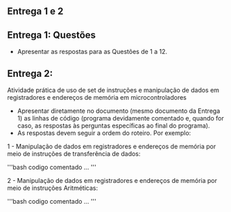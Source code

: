 ## Entrega 1 e 2

## Entrega 1: Questões

- Apresentar as respostas para as Questões de 1 a 12.

## Entrega 2: 

Atividade prática de uso de set de instruções e manipulação de dados em registradores e endereços de memória em microcontroladores

- Apresentar diretamente no documento (mesmo documento da Entrega 1) as linhas de código (programa devidamente comentado e, quando for caso, as respostas às perguntas específicas ao final do programa).
- As respostas devem seguir a ordem do roteiro. Por exemplo:

1 - Manipulação de dados em registradores e endereços de memória por meio de instruções de transferência de dados:

'''bash
codigo comentado ...
'''

2 - Manipulação de dados em registradores e endereços de memória por meio de instruções Aritméticas:

'''bash
codigo comentado ...
'''
